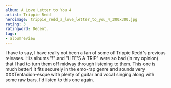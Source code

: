 ```yaml
---
album: A Love Letter to You 4
artist: Trippie Redd
heroimage: trippie_redd_a_love_letter_to_you_4_300x300.jpg
rating: 3
ratingword: Decent.
tags:
- albumreview
---
```

I have to say, I have really not been a fan of some of Trippie Redd's previous
releases. His albums "!" and "LIFE'S A TRIP" were so bad (in my opinion) that I
had to turn them off midway through listening to them. This one is much better!
It fits securely in the emo-rap genre and sounds very XXXTentacion-esque with
plenty of guitar and vocal singing along with some raw bars. I'd listen to this
one again.
